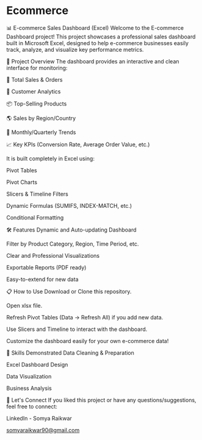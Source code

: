 # Ecommerce

📊 E-commerce Sales Dashboard (Excel)
Welcome to the E-commerce Dashboard project!
This project showcases a professional sales dashboard built in Microsoft Excel, designed to help e-commerce businesses easily track, analyze, and visualize key performance metrics.

🚀 Project Overview
The dashboard provides an interactive and clean interface for monitoring:

🛒 Total Sales & Orders

👥 Customer Analytics

📦 Top-Selling Products

🌎 Sales by Region/Country

📅 Monthly/Quarterly Trends

📈 Key KPIs (Conversion Rate, Average Order Value, etc.)

It is built completely in Excel using:

Pivot Tables

Pivot Charts

Slicers & Timeline Filters

Dynamic Formulas (SUMIFS, INDEX-MATCH, etc.)

Conditional Formatting

🛠️ Features
Dynamic and Auto-updating Dashboard

Filter by Product Category, Region, Time Period, etc.

Clear and Professional Visualizations

Exportable Reports (PDF ready)

Easy-to-extend for new data

📋 How to Use
Download or Clone this repository.

Open xlsx file.

Refresh Pivot Tables (Data → Refresh All) if you add new data.

Use Slicers and Timeline to interact with the dashboard.

Customize the dashboard easily for your own e-commerce data!

🧠 Skills Demonstrated
Data Cleaning & Preparation

Excel Dashboard Design

Data Visualization

Business Analysis

🤝 Let's Connect
If you liked this project or have any questions/suggestions, feel free to connect:

LinkedIn - Somya Raikwar

somyaraikwar90@gmail.com
